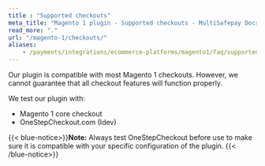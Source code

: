 ```yaml
---
title : "Supported checkouts"
meta_title: "Magento 1 plugin - Supported checkouts - MultiSafepay Docs"
read_more: "."
url: "/magento-1/checkouts/"
aliases:
    - /payments/integrations/ecommerce-platforms/magento1/faq/supported-magento1-checkouts/
---
```


Our plugin is compatible with most Magento 1 checkouts. However, we cannot guarantee that all checkout features will function properly.

We test our plugin with:  

- Magento 1 core checkout  
- OneStepCheckout.com (Idev)  

{{< blue-notice>}}**Note:** Always test OneStepCheckout before use to make sure it is compatible with your specific configuration of the plugin. {{< /blue-notice>}}
